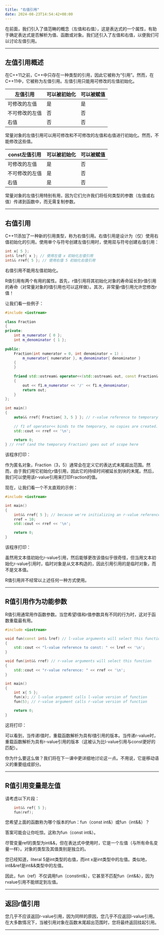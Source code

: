 ```yaml
---
title: "右值引用"
date: 2024-08-23T14:54:42+08:00
---
```


在前面，我们引入了值范畴的概念（左值和右值），这是表达式的一个属性，有助于确定表达式是否解析为值、函数或对象。我们还引入了左值和右值，以便我们可以讨论左值引用。

***
## 左值引用概述

在C++11之前，C++中只存在一种类型的引用，因此它被称为“引用”。然而，在C++11中，它被称为左值引用。左值引用只能用可修改的左值初始化。

|  左值引用  |  可以被初始化  |  可以被赋值 |
|  ----  | ----  | ----  |
| 可修改的左值 | 是 | 是 |
| 不可修改的左值 | 否 | 否 |
| 右值 | 否 | 否 |

常量对象的左值引用可以用可修改和不可修改的左值和右值进行初始化。然而，不能修改这些值。

|  const左值引用  |  可以被初始化  |  可以被赋值 |
|  ----  | ----  | ----  |
| 可修改的左值 | 是 | 否 |
| 不可修改的左值 | 是 | 否 |
| 右值 | 是 | 否 |

常量对象的左值引用特别有用，因为它们允许我们将任何类型的参数（左值或右值）传递到函数中，而无需复制参数。

***
## 右值引用

C++11添加了一种新的引用类型，称为右值引用。右值引用是设计为（仅）使用右值初始化的引用。使用单个与符号创建左值引用时，使用双与符号创建右值引用：

```C++
int x{ 5 };
int& lref{ x }; // 使用左值 x 初始化左值引用
int&& rref{ 5 }; // 使用右值 5 初始化右值引用
```

右值引用不能用左值初始化。

R值引用有两个有用的属性。首先，r值引用将其初始化对象的寿命延长到r值引用的寿命（对常量对象的l值引用也可以这样做）。其次，非常量r值引用允许您修改r值！

让我们看一些例子：

```C++
#include <iostream>
 
class Fraction
{
private:
	int m_numerator { 0 };
	int m_denominator { 1 };
 
public:
	Fraction(int numerator = 0, int denominator = 1) :
		m_numerator{ numerator }, m_denominator{ denominator }
	{
	}
 
	friend std::ostream& operator<<(std::ostream& out, const Fraction& f1)
	{
		out << f1.m_numerator << '/' << f1.m_denominator;
		return out;
	}
};
 
int main()
{
	auto&& rref{ Fraction{ 3, 5 } }; // r-value reference to temporary Fraction
	
	// f1 of operator<< binds to the temporary, no copies are created.
	std::cout << rref << '\n';
 
	return 0;
} // rref (and the temporary Fraction) goes out of scope here
```

该程序打印：

作为匿名对象，Fraction（3，5）通常会在定义它的表达式末尾超出范围。然而，由于我们用它初始化r值引用，因此它的持续时间被延长到块的末尾。然后，我们可以使用该r-value引用来打印Fraction的值。

现在，让我们看一个不太直观的示例：

```C++
#include <iostream>

int main()
{
    int&& rref{ 5 }; // because we're initializing an r-value reference with a literal, a temporary with value 5 is created here
    rref = 10;
    std::cout << rref << '\n';

    return 0;
}
```

该程序打印：

虽然用文本值初始化r-value引用，然后能够更改该值似乎很奇怪，但当用文本初始化r-value引用时，临时对象是从文本构造的，因此引用引用的是临时对象，而不是文本值。

R值引用并不经常以上述任何一种方式使用。

***
## R值引用作为功能参数

R值引用通常用作函数参数。当您希望l值和r值参数具有不同的行为时，这对于函数重载最有用。

```C++
#include <iostream>

void fun(const int& lref) // l-value arguments will select this function
{
	std::cout << "l-value reference to const: " << lref << '\n';
}

void fun(int&& rref) // r-value arguments will select this function
{
	std::cout << "r-value reference: " << rref << '\n';
}

int main()
{
	int x{ 5 };
	fun(x); // l-value argument calls l-value version of function
	fun(5); // r-value argument calls r-value version of function

	return 0;
}
```

这将打印：

可以看到，当传递l值时，重载函数解析为具有l值引用的版本。当传递r-value时，重载函数解析为具有r-value引用的版本（这被认为比l-value引用与const更好的匹配）。

你为什么要这么做？我们将在下一课中更详细地讨论这一点。不用说，它是移动语义的重要组成部分。

***
## R值引用变量是左值

请考虑以下片段：

```C++
	int&& ref{ 5 };
	fun(ref);
```

您希望上面的函数称为哪个版本的fun：fun（const int&）或fun（int&&）？

答案可能会让你吃惊。这称为fun（const int&）。

尽管变量ref的类型为int&&，但在表达式中使用时，它是一个左值（与所有命名变量一样）。对象的类型及其值类别是独立的。

您已经知道，literal 5是int类型的右值，而int x是int类型中的左值。类似地，int&&ref是int&&类型中的左值。

因此，fun（ref）不仅调用fun（constint&），它甚至不匹配fun（int&&），因为rvalue引用不能绑定到左值。

***
## 返回r值引用

您几乎不应该返回r-value引用，因为同样的原因，您几乎不应返回l-value引用。在大多数情况下，当被引用对象在函数末尾超出范围时，您将最终返回挂起引用。

***
